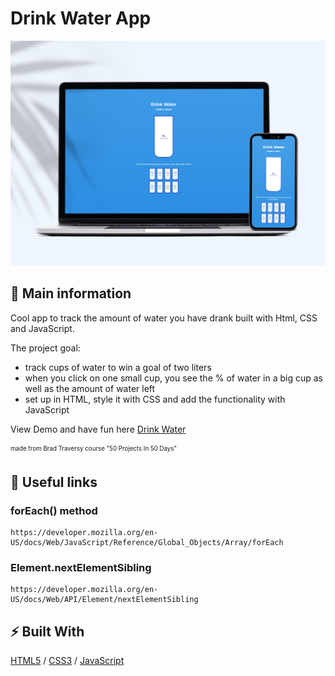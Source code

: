 # Drink Water App

![cover](./assets/water.jpg)

## 🦉 Main information

Cool app to track the amount of water you have drank built with Html, CSS and  JavaScript.

The project goal:

- track cups of water to win a goal of two liters
- when you click on one small cup, you see the % of water in a big cup as well as the amount of water left
- set up in HTML, style it with CSS and add the functionality with JavaScript

View Demo and have fun here <a href="https://js-drink-water.netlify.app/" target="_blank">Drink Water</a> 

<sub><sup>made from Brad Traversy course "50 Projects In 50 Days"</sup></sub>

## 🦊 Useful links 

### forEach() method

```
https://developer.mozilla.org/en-US/docs/Web/JavaScript/Reference/Global_Objects/Array/forEach
```

### Element.nextElementSibling

```
https://developer.mozilla.org/en-US/docs/Web/API/Element/nextElementSibling
```



## ⚡ Built With
[HTML5](https://www.w3schools.com/html/) / [CSS3](https://www.w3schools.com/css/) / [JavaScript](https://www.w3schools.com/js/)
